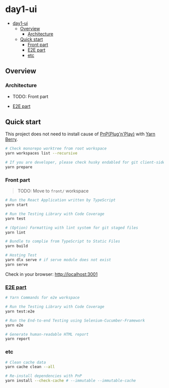 # day1-ui

- [day1-ui](#day1-ui)
  - [Overview](#overview)
    - [Architecture](#architecture)
  - [Quick start](#quick-start)
    - [Front part](#front-part)
    - [E2E part](#e2e-part)
    - [etc](#etc)

## Overview

### Architecture

- TODO: Front part

- [E2E part](README.TECH.md#end-to-end-testing)

## Quick start

This project does not need to install
cause of [PnP(Plug'n'Play)](https://yarnpkg.com/features/pnp)
with [Yarn Berry](package.json#L5).

```bash
# Check monorepo worktree from root workspace
yarn workspaces list --recursive

# If you are developer, please check husky endabled for git client-side hook
yarn prepare
```

### Front part

> TODO: Move to `front/` workspace

```bash
# Run the React Application written by TypeScript
yarn start

# Run the Testing Library with Code Coverage
yarn test

# (Option) Formatting with lint system for git staged files
yarn lint

# Bundle to complie from TypeScript to Static Files
yarn build

# Hosting Test
yarn dlx serve # if serve module does not exist
yarn serve
```

Check in your browser: <http://localhost:3001>

### [E2E part](./e2e/README.md#e2e)

```bash
# Yarn Commands for e2e workspace

# Run the Testing Library with Code Coverage
yarn test:e2e

# Run the End-to-end Testing using Selenium-Cucumber-Framework
yarn e2e

# Generate human-readable HTML report
yarn report
```

### etc

```bash
# Clean cache data
yarn cache clean --all

# Re-install dependencies with PnP
yarn install --check-cache # --immutable --immutable-cache
```
